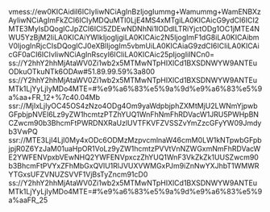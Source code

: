 vmess://ew0KICAidiI6ICIyIiwNCiAgInBzIjogIummg+Wamummg+WamENBXzAyIiwNCiAgImFkZCI6ICIyMDQuMTI0LjE4MS4xMTgiLA0KICAicG9ydCI6ICI2MTE3MyIsDQogICJpZCI6ICI5ZDEwNDNhNi1lODdlLTRiYjctODg1OC1jMTE4NWU5YzBjM2IiLA0KICAiYWlkIjogIjgiLA0KICAic2N5IjogImF1dG8iLA0KICAibmV0IjogInRjcCIsDQogICJ0eXBlIjogIm5vbmUiLA0KICAiaG9zdCI6ICIiLA0KICAicGF0aCI6ICIvIiwNCiAgInRscyI6ICIiLA0KICAic25pIjogIiINCn0=
ss://Y2hhY2hhMjAtaWV0Zi1wb2x5MTMwNTpHIXlCd1BXSDNWYW9ANTEuODkuOTkuNTk6ODAw#51.89.99.59%3a800
ss://Y2hhY2hhMjAtaWV0Zi1wb2x5MTMwNTpHIXlCd1BXSDNWYW9ANTEuMTk1LjYyLjIyMDo4MTE=#%e9%a6%83%e5%9a%9d%e9%a6%83%e5%9a%aa+FR_12+%7c40.04Mb
ssr://MjIxLjIyOC45OS4zNzo4ODg4Om9yaWdpbjphZXMtMjU2LWNmYjpwbGFpbjpNVEl6Lz9yZW1hcmtzPTZhYUQ1WnFhNmFhRDVacW1JRU5PWHpBNCZwcm90b3BhcmFtPWRDNXRaUzlUVTFKVFZVSSZvYmZzcGFyYW09Jmdyb3VwPQ
ssr://MTE3LjI4LjI0My4xODc6ODMzMzpvcmlnaW46cmM0LW1kNTpwbGFpbjpjR0Z6YzJaM01uaHpOR1VoLz9yZW1hcmtzPVVtVnNZWGxmNmFhRDVacWE2YWFENVpxbVEwNHQ2YWFENVpxczZhYUQ1WnF3VkZkZk1UUSZwcm90b3BhcmFtPVYxZFhMbGxQVlU1RlJVUXVWMGxPJm9iZnNwYXJhbT1WMWRYTGxsUFZVNUZSVVF1VjBsTyZncm91cD0
ss://Y2hhY2hhMjAtaWV0Zi1wb2x5MTMwNTpHIXlCd1BXSDNWYW9ANTEuMTk1LjYyLjIyMDo4MTE=#%e9%a6%83%e5%9a%9d%e9%a6%83%e5%9a%aaFR_25
